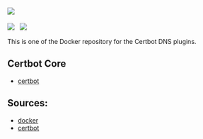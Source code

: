 # ![](https://certbot.eff.org/images/certbot-logo-1A.svg)
[![](https://img.shields.io/badge/current-v0.40.0-blue.svg)](https://github.com/certbot/certbot.git) &nbsp; [![](https://travis-ci.com/certbot/certbot.svg?branch=0.40.x)](https://travis-ci.com/certbot/certbot)

This is one of the Docker repository for the Certbot DNS plugins.

## Certbot Core

* [certbot](https://hub.docker.com/r/certbot/certbot)

## Sources:

* [docker](https://www.github.com/certbot/certbot-docker.git)
* [certbot](https://www.github.com/certbot/certbot.git)
